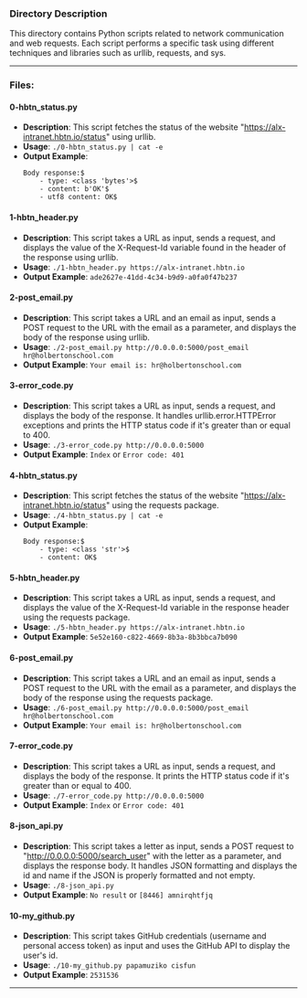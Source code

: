 ### Directory Description

This directory contains Python scripts related to network communication and web requests. Each script performs a specific task using different techniques and libraries such as urllib, requests, and sys.

---

### Files:

#### 0-hbtn_status.py
- **Description**: This script fetches the status of the website "https://alx-intranet.hbtn.io/status" using urllib.
- **Usage**: `./0-hbtn_status.py | cat -e`
- **Output Example**:
    ```
    Body response:$
        - type: <class 'bytes'>$
        - content: b'OK'$
        - utf8 content: OK$
    ```

#### 1-hbtn_header.py
- **Description**: This script takes a URL as input, sends a request, and displays the value of the X-Request-Id variable found in the header of the response using urllib.
- **Usage**: `./1-hbtn_header.py https://alx-intranet.hbtn.io`
- **Output Example**: `ade2627e-41dd-4c34-b9d9-a0fa0f47b237`

#### 2-post_email.py
- **Description**: This script takes a URL and an email as input, sends a POST request to the URL with the email as a parameter, and displays the body of the response using urllib.
- **Usage**: `./2-post_email.py http://0.0.0.0:5000/post_email hr@holbertonschool.com`
- **Output Example**: `Your email is: hr@holbertonschool.com`

#### 3-error_code.py
- **Description**: This script takes a URL as input, sends a request, and displays the body of the response. It handles urllib.error.HTTPError exceptions and prints the HTTP status code if it's greater than or equal to 400.
- **Usage**: `./3-error_code.py http://0.0.0.0:5000`
- **Output Example**: `Index` or `Error code: 401`

#### 4-hbtn_status.py
- **Description**: This script fetches the status of the website "https://alx-intranet.hbtn.io/status" using the requests package.
- **Usage**: `./4-hbtn_status.py | cat -e`
- **Output Example**:
    ```
    Body response:$
        - type: <class 'str'>$
        - content: OK$
    ```

#### 5-hbtn_header.py
- **Description**: This script takes a URL as input, sends a request, and displays the value of the X-Request-Id variable in the response header using the requests package.
- **Usage**: `./5-hbtn_header.py https://alx-intranet.hbtn.io`
- **Output Example**: `5e52e160-c822-4669-8b3a-8b3bbca7b090`

#### 6-post_email.py
- **Description**: This script takes a URL and an email as input, sends a POST request to the URL with the email as a parameter, and displays the body of the response using the requests package.
- **Usage**: `./6-post_email.py http://0.0.0.0:5000/post_email hr@holbertonschool.com`
- **Output Example**: `Your email is: hr@holbertonschool.com`

#### 7-error_code.py
- **Description**: This script takes a URL as input, sends a request, and displays the body of the response. It prints the HTTP status code if it's greater than or equal to 400.
- **Usage**: `./7-error_code.py http://0.0.0.0:5000`
- **Output Example**: `Index` or `Error code: 401`

#### 8-json_api.py
- **Description**: This script takes a letter as input, sends a POST request to "http://0.0.0.0:5000/search_user" with the letter as a parameter, and displays the response body. It handles JSON formatting and displays the id and name if the JSON is properly formatted and not empty.
- **Usage**: `./8-json_api.py`
- **Output Example**: `No result` or `[8446] amnirqhtfjq`

#### 10-my_github.py
- **Description**: This script takes GitHub credentials (username and personal access token) as input and uses the GitHub API to display the user's id.
- **Usage**: `./10-my_github.py papamuziko cisfun`
- **Output Example**: `2531536`

---

